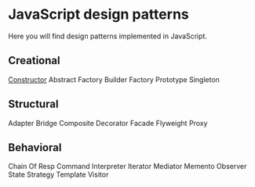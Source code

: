 # JavaScript design patterns 

Here you will find design patterns implemented in JavaScript. 

## Creational

[Constructor](creational/constructor.js) 
Abstract Factory
Builder
Factory
Prototype
Singleton

## Structural

Adapter
Bridge
Composite
Decorator
Facade
Flyweight
Proxy

## Behavioral

Chain Of Resp
Command
Interpreter
Iterator
Mediator
Memento
Observer
State
Strategy
Template
Visitor